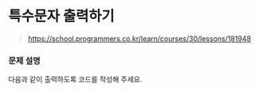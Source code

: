 # 특수문자 출력하기

> https://school.programmers.co.kr/learn/courses/30/lessons/181948

### 문제 설명

다음과 같이 출력하도록 코드를 작성해 주세요.
